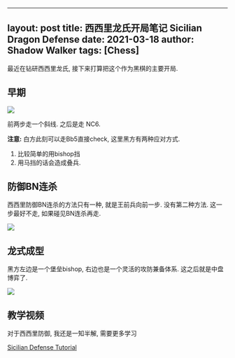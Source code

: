 
---
layout: post
title: 西西里龙氏开局笔记 Sicilian Dragon Defense
date: 2021-03-18
author: Shadow Walker
tags: [Chess]
---

最近在钻研西西里龙氏, 接下来打算把这个作为黑棋的主要开局. 

## 早期

![](https://lh3.googleusercontent.com/pw/ACtC-3ezlWZTxXlEsRYUiVs3FjG6CixU2Xb5XlTb45PtY7anf-ZzBORrbTqE-bbEiZWH7_VM1Nk7RoGVU53eh7SEz-TcjF1o2ruNKk5KBt-s0SsGOrP7MUhAIR8-ZplcjnrhlVBva1IuNJpB2EqFxSv6DUCw=w565-h558-no?authuser=0)

前两步走一个斜线. 之后是走 NC6. 

**注意:**  白方此刻可以走Bb5直接check, 这里黑方有两种应对方式. 

1. 比较简单的用bishop挡
2. 用马挡的话会造成叠兵. 

## 防御BN连杀

西西里防御BN连杀的方法只有一种, 就是王前兵向前一步. 没有第二种方法. 这一步最好不走, 如果碰见BN连杀再走. 

![](https://lh3.googleusercontent.com/pw/ACtC-3edIazH5hzxR34R4XtkU8Fn6wT7MwszHZBoXJLMdHZDDGG9-HfauofHOBYLPdkOBVA5UoAsOeBNTyu5i-pDJvyvTlOtb_yl7zdkr_luvvQTkrydk07d2t3wpXbKueJ32tODGI1NhCP03kaUl4zzoZ3l=w564-h563-no?authuser=0)

## 龙式成型

黑方左边是一个堡垒bishop, 右边也是一个灵活的攻防兼备体系. 这之后就是中盘博弈了. 

![](https://lh3.googleusercontent.com/pw/ACtC-3e45P-qyW67VxO7iBaR3PreGWWUQhLlW_QdTUainyh-7hsm51TkIVMkh4Rt1CLY1Vc3rsJdFrspdQMqV7H6ZXG8eXCftnHZMOmVoLdJOb8NxMYJA3g8e6mWZZ-sOPLkVZ2ozo809LX7x9_uBqap3CfG=w557-h555-no?authuser=0)

## 教学视频

对于西西里防御, 我还是一知半解, 需要更多学习

[Sicilian Defense Tutorial](https://www.youtube.com/watch?v=4Xpk9VIHX0s&ab_channel=GMHuschenbeth)



